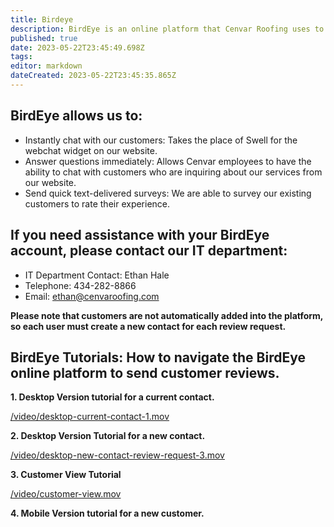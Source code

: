 ```yaml
---
title: Birdeye
description: BirdEye is an online platform that Cenvar Roofing uses to gauge customer satisfaction, and to help make communication with our customer’s easier.
published: true
date: 2023-05-22T23:45:49.698Z
tags: 
editor: markdown
dateCreated: 2023-05-22T23:45:35.865Z
---
```


## **BirdEye allows us to:**

-   Instantly chat with our customers: Takes the place of Swell for the webchat widget on our website.
-   Answer questions immediately: Allows Cenvar employees to have the ability to chat with customers who are inquiring about our services from our website.
-   Send quick text-delivered surveys: We are able to survey our existing customers to rate their experience.

## **If you need assistance with your BirdEye account, please contact our IT department:**

-   IT Department Contact: Ethan Hale
-   Telephone: 434-282-8866
-   Email: ethan@cenvaroofing.com

**Please note that customers are not automatically added into the platform, so each user must create a new contact for each review request.**

## **BirdEye Tutorials: How to navigate the BirdEye online platform to send customer reviews.**

**1\. Desktop Version tutorial for a current contact.**

[/video/desktop-current-contact-1.mov](/video/desktop-current-contact-1.mov)

**2\. Desktop Version Tutorial for a new contact.**

[/video/desktop-new-contact-review-request-3.mov](/video/desktop-new-contact-review-request-3.mov)

**3\. Customer View Tutorial**

[/video/customer-view.mov](/video/customer-view.mov)

**4\. Mobile Version tutorial for a new customer.**